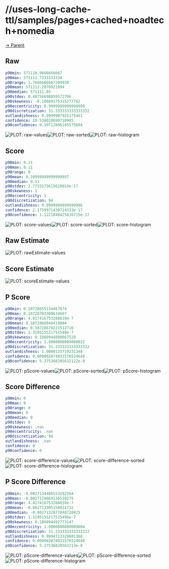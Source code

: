 
# //uses-long-cache-ttl/samples/pages+cached+noadtech+nomedia

[→ Parent](../..)


## Raw


```yaml
p90min: 571110.9666666667
p90max: 571112.7333333334
p90range: 1.7666666667209938
p90mean: 571112.2070921994
p90median: 571111.85
p90stdev: 0.48756698859572706
p90skewness: -0.18609175315277762
p90eccentricity: 0.9999999999999994
p90discretization: 31.333333333333332
outlandishness: 0.9999907925175461
confidence: 10.538010690710985
p90confidence: 0.19712806245575604

```

![PLOT: raw-values](./raw/values.svg)![PLOT: raw-sorted](./raw/sorted.svg)![PLOT: raw-histogram](./raw/histogram.svg)
## Score


```yaml
p90min: 0.11
p90max: 0.11
p90range: 0
p90mean: 0.10999999999999997
p90median: 0.11
p90stdev: 2.7755575615628914e-17
p90skewness: 1
p90eccentricity: 1
p90discretization: 94
outlandishness: 0.9999999999999996
confidence: 2.1759971430724333e-17
p90confidence: 1.1221848425816715e-17

```

![PLOT: score-values](./score/values.svg)![PLOT: score-sorted](./score/sorted.svg)![PLOT: score-histogram](./score/histogram.svg)
## Raw Estimate

![PLOT: rawEstimate-values](./rawEstimate/values.svg)
## Score Estimate

![PLOT: scoreEstimate-values](./scoreEstimate/values.svg)
## P Score


```yaml
p90min: 0.10728655134467074
p90max: 0.10728703308634607
p90range: 4.817416753288839e-7
p90mean: 0.1072866948419884
p90median: 0.10728679221512716
p90stdev: 1.329515521751548e-7
p90skewness: 0.1860944898667529
p90eccentricity: 1.0000000000000022
p90discretization: 31.333333333333332
outlandishness: 1.0000133719231348
confidence: 0.000002874931576524648
p90confidence: 5.375360205632122e-8

```

![PLOT: pScore-values](./pScore/values.svg)![PLOT: pScore-sorted](./pScore/sorted.svg)![PLOT: pScore-histogram](./pScore/histogram.svg)
## Score Difference


```yaml
p90min: 0
p90max: 0
p90range: 0
p90mean: 0
p90median: 0
p90stdev: 0
p90skewness: .nan
p90eccentricity: .nan
p90discretization: 94
outlandishness: .nan
confidence: 0
p90confidence: 0

```

![PLOT: score-difference-values](./score-difference/values.svg)![PLOT: score-difference-sorted](./score-difference/sorted.svg)![PLOT: score-difference-histogram](./score-difference/histogram.svg)
## P Score Difference


```yaml
p90min: -0.0027134486553292564
p90max: -0.0027129669136539275
p90range: 4.817416753288839e-7
p90mean: -0.002713305158011732
p90median: -0.0027132077848728425
p90stdev: 1.3295155217515498e-7
p90skewness: 0.186094492773147
p90eccentricity: 1.0000000000000004
p90discretization: 31.333333333333332
outlandishness: 0.9994713329601368
confidence: 0.000002874931576524648
p90confidence: 5.37536020563213e-8

```

![PLOT: pScore-difference-values](./pScore-difference/values.svg)![PLOT: pScore-difference-sorted](./pScore-difference/sorted.svg)![PLOT: pScore-difference-histogram](./pScore-difference/histogram.svg)